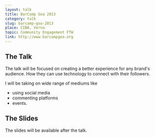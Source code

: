 ```yaml
---
layout: talk
title: BarCamp Goa 2013
category: talk
slug: barcamp-goa-2013
place: CIBA, Verna
topic: Community Engagement FTW
link: http://www.barcampgoa.org
---
```


## The Talk

<p class="lead">The talk will be focused on creating a better experience for any brand's audience. How they can use technology to connect with their followers.</p>

I will be taking on wide range of mediums like
* using social media
* commenting platforms
* events.

## The Slides

The slides will be available after the talk.